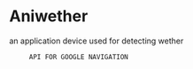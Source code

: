 # Aniwether
an application device used for detecting wether 
     
     
       
         
         API FOR GOOGLE NAVIGATION
